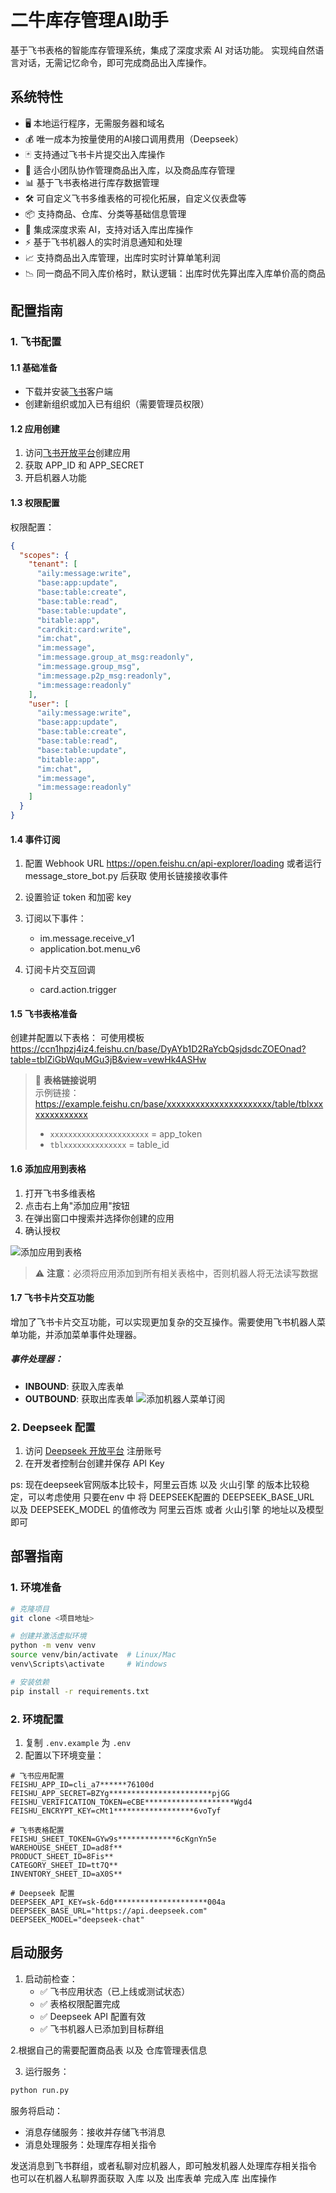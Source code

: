 # 二牛库存管理AI助手

基于飞书表格的智能库存管理系统，集成了深度求索 AI 对话功能。
实现纯自然语言对话，无需记忆命令，即可完成商品出入库操作。

## 系统特性
- 🖥️ 本地运行程序，无需服务器和域名
- 💰 唯一成本为按量使用的AI接口调用费用（Deepseek）
- 🃏 支持通过飞书卡片提交出入库操作
- 👥 适合小团队协作管理商品出入库，以及商品库存管理
- 📊 基于飞书表格进行库存数据管理
- 🛠️ 可自定义飞书多维表格的可视化拓展，自定义仪表盘等
- 📦 支持商品、仓库、分类等基础信息管理
- 🤖 集成深度求索 AI，支持对话入库出库操作
- ⚡ 基于飞书机器人的实时消息通知和处理
- 📈 支持商品出入库管理，出库时实时计算单笔利润
- 📉 同一商品不同入库价格时，默认逻辑：出库时优先算出库入库单价高的商品
## 配置指南

### 1. 飞书配置

#### 1.1 基础准备
- 下载并安装[飞书](https://www.feishu.cn/)客户端
- 创建新组织或加入已有组织（需要管理员权限）

#### 1.2 应用创建
1. 访问[飞书开放平台](https://open.feishu.cn/)创建应用
2. 获取 APP_ID 和 APP_SECRET
3. 开启机器人功能

#### 1.3 权限配置
权限配置：
```json
{
  "scopes": {
    "tenant": [
      "aily:message:write",
      "base:app:update",
      "base:table:create",
      "base:table:read",
      "base:table:update",
      "bitable:app",
      "cardkit:card:write",
      "im:chat",
      "im:message",
      "im:message.group_at_msg:readonly",
      "im:message.group_msg",
      "im:message.p2p_msg:readonly",
      "im:message:readonly"
    ],
    "user": [
      "aily:message:write",
      "base:app:update",
      "base:table:create",
      "base:table:read",
      "base:table:update",
      "bitable:app",
      "im:chat",
      "im:message",
      "im:message:readonly"
    ]
  }
}
```

#### 1.4 事件订阅
1. 配置 Webhook URL
https://open.feishu.cn/api-explorer/loading 
或者运行 message_store_bot.py 后获取  使用长链接接收事件
2. 设置验证 token 和加密 key
3. 订阅以下事件：
   - im.message.receive_v1
   - application.bot.menu_v6

4. 订阅卡片交互回调
   - card.action.trigger


#### 1.5 飞书表格准备
创建并配置以下表格：
可使用模板
https://ccn1hpzj4iz4.feishu.cn/base/DyAYb1D2RaYcbQsjdsdcZOEOnad?table=tblZiGbWquMGu3jB&view=vewHk4ASHw
> 📝 **表格链接说明**  
> 示例链接：https://example.feishu.cn/base/xxxxxxxxxxxxxxxxxxxxxx/table/tblxxxxxxxxxxxxxx
> - `xxxxxxxxxxxxxxxxxxxxxx` = app_token
> - `tblxxxxxxxxxxxxxx` = table_id
#### 1.6 添加应用到表格
1. 打开飞书多维表格
2. 点击右上角"添加应用"按钮
3. 在弹出窗口中搜索并选择你创建的应用
4. 确认授权

![添加应用到表格](image/add-app-to-sheet.png)

> ⚠️ **注意**：必须将应用添加到所有相关表格中，否则机器人将无法读写数据


#### 1.7 飞书卡片交互功能
增加了飞书卡片交互功能，可以实现更加复杂的交互操作。需要使用飞书机器人菜单功能，并添加菜单事件处理器。

##### 事件处理器：
- **INBOUND**: 获取入库表单
- **OUTBOUND**: 获取出库表单
![添加机器人菜单订阅](image/bot_menu.png)

### 2. Deepseek 配置

1. 访问 [Deepseek 开放平台](https://platform.deepseek.com/) 注册账号
2. 在开发者控制台创建并保存 API Key

ps: 现在deepseek官网版本比较卡，阿里云百炼 以及 火山引擎 的版本比较稳定，可以考虑使用
只要在env 中 将 DEEPSEEK配置的 DEEPSEEK_BASE_URL 以及 DEEPSEEK_MODEL 的值修改为 阿里云百炼 或者 火山引擎 的地址以及模型即可

## 部署指南

### 1. 环境准备
```bash
# 克隆项目
git clone <项目地址>

# 创建并激活虚拟环境
python -m venv venv
source venv/bin/activate  # Linux/Mac
venv\Scripts\activate     # Windows

# 安装依赖
pip install -r requirements.txt
```

### 2. 环境配置
1. 复制 `.env.example` 为 `.env`
2. 配置以下环境变量：
```
# 飞书应用配置
FEISHU_APP_ID=cli_a7******76100d
FEISHU_APP_SECRET=BZYg***********************pjGG
FEISHU_VERIFICATION_TOKEN=eCBE********************Wgd4
FEISHU_ENCRYPT_KEY=cMt1******************6voTyf

# 飞书表格配置
FEISHU_SHEET_TOKEN=GYw9s*************6cKgnYn5e
WAREHOUSE_SHEET_ID=ad8f**
PRODUCT_SHEET_ID=8Fis**
CATEGORY_SHEET_ID=tt7Q**
INVENTORY_SHEET_ID=aX0S**

# Deepseek 配置
DEEPSEEK_API_KEY=sk-6d0*********************004a
DEEPSEEK_BASE_URL="https://api.deepseek.com"
DEEPSEEK_MODEL="deepseek-chat"
```

## 启动服务

1. 启动前检查：
   - ✅ 飞书应用状态（已上线或测试状态）
   - ✅ 表格权限配置完成
   - ✅ Deepseek API 配置有效
   - ✅ 飞书机器人已添加到目标群组

2.根据自己的需要配置商品表 以及 仓库管理表信息

3. 运行服务：
```bash
python run.py
```

服务将启动：
- 消息存储服务：接收并存储飞书消息
- 消息处理服务：处理库存相关指令

发送消息到飞书群组，或者私聊对应机器人，即可触发机器人处理库存相关指令
也可以在机器人私聊界面获取 入库 以及 出库表单 完成入库 出库操作




